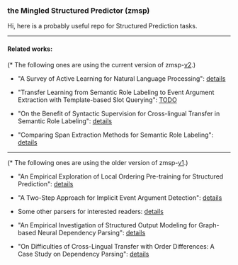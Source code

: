 ### the Mingled Structured Predictor (zmsp)

Hi, here is a probably useful repo for Structured Prediction tasks.

-----

#### Related works:

(* The following ones are using the current version of zmsp-[v2](./msp2).)

- "A Survey of Active Learning for Natural Language Processing": [details](./msp2/docs/al4nlp/readme.md)

- "Transfer Learning from Semantic Role Labeling to Event Argument Extraction with Template-based Slot Querying": [TODO](TODO)

- "On the Benefit of Syntactic Supervision for Cross-lingual Transfer in Semantic Role Labeling": [details](./msp2/docs/srl_cl/readme.md)

- "Comparing Span Extraction Methods for Semantic Role Labeling": [details](./msp2/docs/srl_span/readme.md)

-----

(* The following ones are using the older version of zmsp-[v1](./v1).)

- "An Empirical Exploration of Local Ordering Pre-training for Structured Prediction": [details](./v1/docs/lbag.md)

- "A Two-Step Approach for Implicit Event Argument Detection": [details](./v1/docs/iarg.md)

- Some other parsers for interested readers: [details](./v1/docs/sop.md)

- "An Empirical Investigation of Structured Output Modeling for Graph-based Neural Dependency Parsing": [details](./v1/docs/emp_graph.md)

- "On Difficulties of Cross-Lingual Transfer with Order Differences: A Case Study on Dependency Parsing": [details](./v1/docs/cl0.md)

